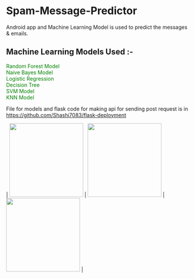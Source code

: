 # Spam-Message-Predictor
Android app  and Machine Learning Model is used to predict the messages & emails.
## Machine Learning Models Used :-
<font color="green"> Random Forest Model<br></font>
<font color="green"> Naive Bayes Model<br></font>
<font color="green"> Logistic Regression<br></font>
<font color="green"> Decision Tree<br></font>
<font color="green"> SVM Model<br></font>
<font color="green"> KNN Model<br></font>

File for  models and flask code for making api for sending post request is in <font color="blue">https://github.com/Shashi7083/flask-deployment</font>



| <img src="Downloads/smspredic.jpg" width="200" /> | <img src="Downloads/smspred.jpg" width="200" /> | <img src="Downloads/smspredictor.jpg" width="200" /> |
